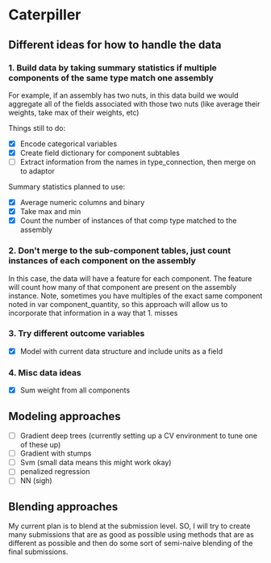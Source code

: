# Caterpiller

## Different ideas for how to handle the data

### 1. Build data by taking summary statistics if multiple components of the same type match one assembly
For example, if an assembly has two nuts, in this data build we would aggregate all of the fields associated with those two nuts (like average their weights, take max of their weights, etc) 

Things still to do:
- [x] Encode categorical variables
- [x] Create field dictionary for component subtables
- [ ] Extract information from the names in type_connection, then merge on to adaptor

Summary statistics planned to use:
- [x] Average numeric columns and binary
- [x] Take max and min
- [x] Count the number of instances of that comp type matched to the assembly

### 2. Don't merge to the sub-component tables, just count instances of each component on the assembly
In this case, the data will have a feature for each component. The feature will count how many of that component are present on the assembly instance. Note, sometimes you have multiples of the exact same component noted in var component_quantity, so this approach will allow us to incorporate that information in a way that 1. misses

### 3. Try different outcome variables

- [x] Model with current data structure and include units as a field

### 4. Misc data ideas
- [x] Sum weight from all components

## Modeling approaches
- [ ] Gradient deep trees (currently setting up a CV environment to tune one of these up)
- [ ] Gradient with stumps
- [ ] Svm (small data means this might work okay)
- [ ] penalized regression
- [ ] NN (sigh)

## Blending approaches
My current plan is to blend at the submission level. SO, I will try to create many submissions that are as good as possible using methods that are as different as possible and then do some sort of semi-naive blending of the final submissions. 


